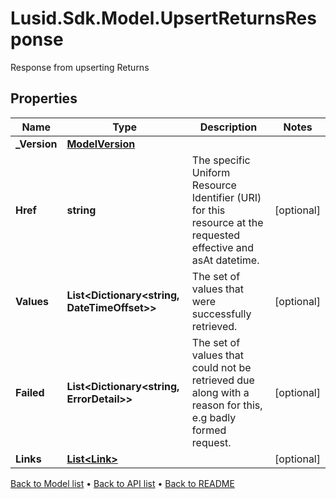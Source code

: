 # Lusid.Sdk.Model.UpsertReturnsResponse
Response from upserting Returns

## Properties

Name | Type | Description | Notes
------------ | ------------- | ------------- | -------------
**_Version** | [**ModelVersion**](ModelVersion.md) |  | 
**Href** | **string** | The specific Uniform Resource Identifier (URI) for this resource at the requested effective and asAt datetime. | [optional] 
**Values** | **List&lt;Dictionary&lt;string, DateTimeOffset&gt;&gt;** | The set of values that were successfully retrieved. | [optional] 
**Failed** | **List&lt;Dictionary&lt;string, ErrorDetail&gt;&gt;** | The set of values that could not be retrieved due along with a reason for this, e.g badly formed request. | [optional] 
**Links** | [**List&lt;Link&gt;**](Link.md) |  | [optional] 

[Back to Model list](../README.md#documentation-for-models) &#8226; [Back to API list](../README.md#documentation-for-api-endpoints) &#8226; [Back to README](../README.md)

